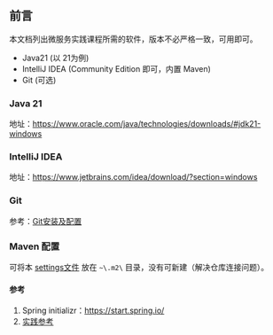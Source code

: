 ## 前言
本文档列出微服务实践课程所需的软件，版本不必严格一致，可用即可。

* Java21 (以 21为例)
* IntelliJ IDEA (Community Edition 即可，内置 Maven)
* Git (可选)

### Java 21
地址：https://www.oracle.com/java/technologies/downloads/#jdk21-windows

### IntelliJ IDEA
地址：https://www.jetbrains.com/idea/download/?section=windows

### Git
参考：[Git安装及配置](https://gitee.com/dlut2025/DOCS_2025/raw/master/%E5%89%8D%E7%AB%AF%E8%AF%BE%E7%A8%8B%E7%9B%B8%E5%85%B3%E6%96%87%E6%A1%A3/01.%E8%AF%BE%E5%89%8D%E5%87%86%E5%A4%87/01.Git%E5%AE%89%E8%A3%85%E5%8F%8A%E9%85%8D%E7%BD%AE.pdf)

### Maven 配置
可将本 [settings文件](files/settings.xml) 放在 `~\.m2\` 目录，没有可新建（解决仓库连接问题）。

#### 参考
1. Spring initializr：https://start.spring.io/
2. [实践参考](https://gitee.com/dulprepare/open-microservices-after-class/tree/master/%E5%BD%95%E5%B1%8F)
